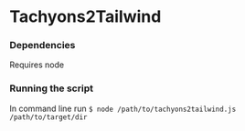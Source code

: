 # Tachyons2Tailwind



<h3>Dependencies</h3>

Requires node



<h3>Running the script</h3>

In command line run <code>$ node /path/to/tachyons2tailwind.js /path/to/target/dir</code>

